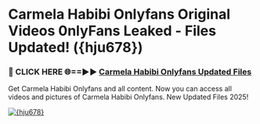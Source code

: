 # Carmela Habibi Onlyfans Original Videos 0nlyFans Leaked - Files Updated! ({hju678})

<h3>🔴 CLICK HERE 🌐==►► <a href="https://tinyurl.com/ms9xzufz" rel="nofollow">Carmela Habibi Onlyfans Updated Files</a></h3>

Get Carmela Habibi Onlyfans and all content. Now you can access all videos and pictures of Carmela Habibi Onlyfans. New Updated Files 2025!

[![{hju678}](https://i.imgur.com/PQ7UWWw.gif)](https://tinyurl.com/ms9xzufz)